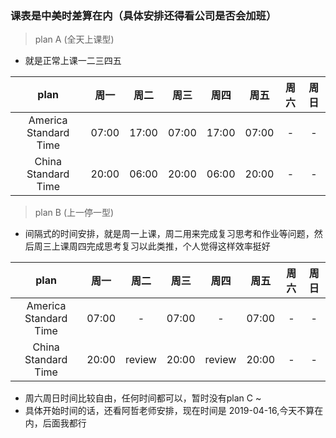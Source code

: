 ### 课表是中美时差算在内（具体安排还得看公司是否会加班）

> plan A (全天上课型)

* 就是正常上课一二三四五

|   plan   |   周一   |   周二   |   周三   |   周四   |   周五   |   周六   |   周日   |
|:--------:|:--------:|:--------:|:-------:|:--------:|:--------:|:--------:|:-------:|
|America Standard Time|07:00|17:00|07:00|17:00|07:00|-|-|
|China Standard Time|20:00|06:00|20:00|06:00|20:00|-|-|

> plan B (上一停一型)

* 间隔式的时间安排，就是周一上课，周二用来完成复习思考和作业等问题，然后周三上课周四完成思考复习以此类推，个人觉得这样效率挺好

|   plan   |   周一   |   周二   |   周三   |   周四   |   周五   |   周六   |   周日   |
|:--------:|:--------:|:--------:|:-------:|:--------:|:--------:|:--------:|:-------:|
|America Standard Time|07:00|-|07:00|-|07:00|-|-|
|China Standard Time|20:00|review|20:00|review|20:00|-|-|

* 周六周日时间比较自由，任何时间都可以，暂时没有plan C ~
* 具体开始时间的话，还看阿哲老师安排，现在时间是 2019-04-16,今天不算在内，后面我都行


